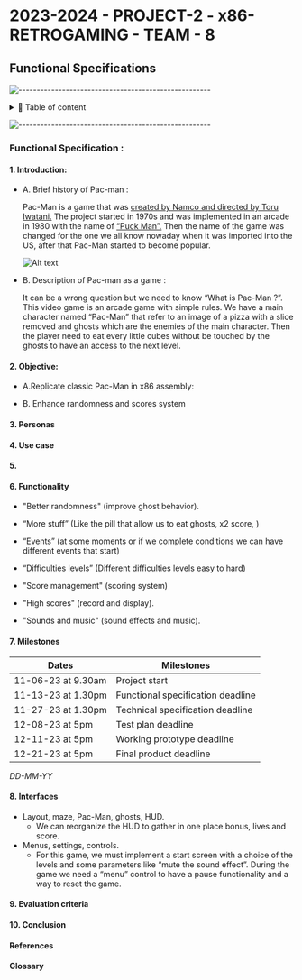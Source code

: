 # 2023-2024 - PROJECT-2 - x86-RETROGAMING - TEAM - 8
## Functional Specifications

![-----------------------------------------------------](https://raw.githubusercontent.com/andreasbm/readme/master/assets/lines/rainbow.png)

<details>
<summary>📖 Table of content</summary>

- [2022-2023 - PROJECT5 - ALGORITHMS \& DATA STRUCTURE - TEAM 2](#2022-2023---project5---algorithms--data-structure---team-2)
  - [Functional Specifications](#functional-specifications)
    - [1. Introduction](#1-introduction)
    - [2. Objective](#2-objective)
    - [3. Personas](#3-personas)
    - [4. Use case](#4-use-case)
    - [5. Blending step](#5-)
    - [6. Functionalities](#6-functionalities)
    - [7. Milestones](#7-Milestones)
    - [8. Interface](#8-interface)
    - [9. Evaluation criteria](#9-evaluation-criteria)
    - [10. Conclusion](#10-conclusion)
    - [Reference](#reference)
    - [Glosary](#glosary)

</details>

![-----------------------------------------------------](https://raw.githubusercontent.com/andreasbm/readme/master/assets/lines/rainbow.png)

### Functional Specification :

#### 1. Introduction:
- A. Brief history of Pac-man :

    Pac-Man is a game that was <ins>created by Namco and directed by Toru Iwatani.</ins> The project started in 1970s and was implemented in an arcade in 1980 with the name of <ins>“Puck Man”.</ins> Then the name of the game was changed for the one we all know nowaday when it was imported into the US, after that Pac-Man started to become popular.

    ![Alt text](https://encrypted-tbn0.gstatic.com/images?q=tbn:ANd9GcROYKgZAO-K5yrvdLq9pz355DYI8TxcM4gI5A&usqp=CAU )

- B. Description of Pac-man as a game :

    It can be a wrong question but we need to know “What is Pac-Man ?”. This video game is an arcade game with simple rules. We have a main character named “Pac-Man” that refer  to an image of a pizza with a slice removed and ghosts which are the enemies of the main character. Then the player need to eat every little cubes without be touched by the ghosts to have an access to the next level.

#### 2. Objective:
- A.Replicate classic Pac-Man in x86 assembly:


- B. Enhance randomness and scores system

#### 3. Personas


#### 4. Use case

#### 5. 

#### 6. Functionality
- "Better randomness" (improve ghost behavior).

- “More stuff” (Like the pill that allow us to eat ghosts, x2 score, )

- “Events” (at some moments or if we complete conditions we can have different events that start)

- “Difficulties levels” (Different difficulties levels easy to hard)

- "Score management" (scoring system)

- "High scores" (record and display).

- "Sounds and music" (sound effects and music).

#### 7. Milestones

Dates | Milestones
-|-
11-06-23 at 9.30am | Project start
11-13-23 at 1.30pm | Functional specification deadline
11-27-23 at 1.30pm | Technical specification deadline
12-08-23 at 5pm | Test plan deadline
12-11-23 at 5pm | Working prototype deadline
12-21-23 at 5pm | Final product deadline

*DD-MM-YY*

#### 8. Interfaces

- Layout, maze, Pac-Man, ghosts, HUD.
    - We can reorganize the HUD to gather in one place bonus, lives and score.
- Menus, settings, controls.
    - For this game, we must implement a start screen with a choice of the levels and some parameters like “mute the sound effect”. During the game we need a “menu” control to have a pause functionality and a way to reset the game.

#### 9. Evaluation criteria

#### 10. Conclusion

#### References

#### Glossary
